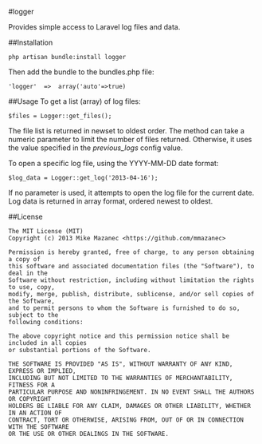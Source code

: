 #logger


Provides simple access to Laravel log files and data. 

##Installation

```
php artisan bundle:install logger
```

Then add the bundle to the bundles.php file:

```
'logger'  =>  array('auto'=>true)
```

##Usage
To get a list (array) of log files:

```
$files = Logger::get_files();
```

The file list is returned in newset to oldest order. The method can take a numeric parameter to limit the number of files returned. Otherwise, it uses the value specified in the *previous_logs* config value.


To open a specific log file, using the YYYY-MM-DD date format:

```
$log_data = Logger::get_log('2013-04-16');
```

If no parameter is used, it attempts to open the log file for the current date. Log data is returned in array format, ordered newest to oldest.

##License
```
The MIT License (MIT)
Copyright (c) 2013 Mike Mazanec <https://github.com/mmazanec>

Permission is hereby granted, free of charge, to any person obtaining a copy of 
this software and associated documentation files (the "Software"), to deal in the
Software without restriction, including without limitation the rights to use, copy,
modify, merge, publish, distribute, sublicense, and/or sell copies of the Software, 
and to permit persons to whom the Software is furnished to do so, subject to the 
following conditions:

The above copyright notice and this permission notice shall be included in all copies 
or substantial portions of the Software.
  
THE SOFTWARE IS PROVIDED "AS IS", WITHOUT WARRANTY OF ANY KIND, EXPRESS OR IMPLIED, 
INCLUDING BUT NOT LIMITED TO THE WARRANTIES OF MERCHANTABILITY, FITNESS FOR A 
PARTICULAR PURPOSE AND NONINFRINGEMENT. IN NO EVENT SHALL THE AUTHORS OR COPYRIGHT 
HOLDERS BE LIABLE FOR ANY CLAIM, DAMAGES OR OTHER LIABILITY, WHETHER IN AN ACTION OF 
CONTRACT, TORT OR OTHERWISE, ARISING FROM, OUT OF OR IN CONNECTION WITH THE SOFTWARE 
OR THE USE OR OTHER DEALINGS IN THE SOFTWARE.

```
